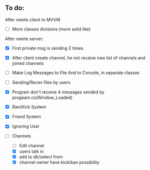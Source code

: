 ## To do:
After rewite client to MVVM
- [ ] More classes divisions (more solid like)

After rewite server:
- [x] First private msg is sending 2 times.
- [x] After client create channel, he not receive new list of channels and joined channels
- [ ] Make Log Messages to File And to Console, in separate classes

- [ ] Sending/Recev files by users
- [x] Program don't receive 4 messages sended by progeam.cs(Window_Loaded)
- [x] Ban/Kick System
- [x] Friend System
- [x] Ignoring User
- [ ] Channels
    - [ ] Edit channel
    - [x] users talk in
    - [x] add to db/select from
    - [x] channel owner have kick/ban possibility